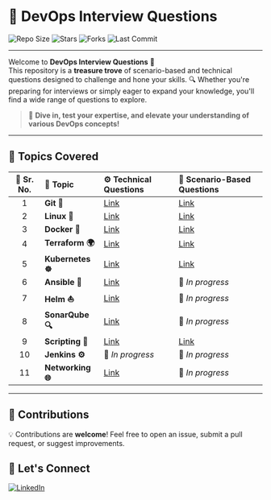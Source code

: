 # 🚀 DevOps Interview Questions

![Repo Size](https://img.shields.io/github/repo-size/pranav278/DevOps_Interview_Questions?style=for-the-badge)
![Stars](https://img.shields.io/github/stars/pranav278/DevOps_Interview_Questions?style=for-the-badge)
![Forks](https://img.shields.io/github/forks/pranav278/DevOps_Interview_Questions?style=for-the-badge)
![Last Commit](https://img.shields.io/github/last-commit/pranav278/DevOps_Interview_Questions?style=for-the-badge)

---

Welcome to **DevOps Interview Questions** 🌟  
This repository is a **treasure trove** of scenario-based and technical questions designed to challenge and hone your skills. 🔍 Whether you're preparing for interviews or simply eager to expand your knowledge, you'll find a wide range of questions to explore.

> 🎯 **Dive in, test your expertise, and elevate your understanding of various DevOps concepts!**

---

## 📘 Topics Covered

| 🔢 Sr. No. | 📌 Topic     | ⚙️ Technical Questions | 🎯 Scenario-Based Questions |
|:--------:|:------------|:----------------------|:---------------------------|
| 1 | **Git 🧬** | [Link](https://github.com/pranav278/DevOps_Interview_Questions/blob/main/Technical%20Based%20%20/Git.md) | [Link](https://github.com/pranav278/DevOps_Interview_Questions/blob/main/Scenario%20Based%20/Git.md) |
| 2 | **Linux 🐧** | [Link](https://github.com/pranav278/DevOps_Interview_Questions/blob/05a36efd906b717760009dd051107e946dccf6cb/Technical%20Based%20%20/Linux.md) | [Link](https://github.com/pranav278/DevOps_Senariao_Based_Questions/blob/9bb42acdcc976e6de908e501ad72e6064eb9caaa/Scenario%20Based%20/Linux.md) |
| 3 | **Docker 🐳** | [Link](https://github.com/pranav-infrabuild/DevOps_Interview_Questions/blob/main/Technical%20Based%20%20/Docker.md) | [Link](https://github.com/pranav278/DevOps_Interview_Questions/blob/df6fe3c93a9563700fc795e220256178488a1100/Scenario%20Based%20/Docker.md) |
| 4 | **Terraform 🌍** | [Link](https://github.com/pranav278/DevOps_Interview_Questions/blob/main/Technical%20Based%20%20/Terraform.md) | [Link](https://github.com/pranav-infrabuild/DevOps_Interview_Questions/blob/main/Scenario%20Based%20/Terraform.md) |
| 5 | **Kubernetes ☸️** | [Link](https://github.com/pranav278/DevOps_Interview_Questions/blob/main/Technical%20Based%20%20/Kubernates.md) | [Link](https://github.com/pranav-infrabuild/DevOps_Interview_Questions/blob/main/Scenario%20Based%20/Kubernetes.md) |
| 6 | **Ansible 🔧** | [Link](https://github.com/pranav278/DevOps_Interview_Questions/blob/main/Technical%20Based%20%20/Ansible.md) | 🚧 *In progress* |
| 7 | **Helm ⛵** | [Link](https://github.com/pranav278/DevOps_Interview_Questions/blob/main/Technical%20Based%20%20/Helm.md) | 🚧 *In progress* |
| 8 | **SonarQube 🔍** | [Link](https://github.com/pranav278/DevOps_Interview_Questions/blob/main/Technical%20Based%20%20/Sonarcube.md) | 🚧 *In progress* |
| 9 | **Scripting 📜** | [Link](https://github.com/pranav-infrabuild/DevOps_Interview_Questions/blob/main/Scenario%20Based%20/Scripting.md) | [Link](https://github.com/pranav-infrabuild/DevOps_Interview_Questions/blob/main/Scenario%20Based%20/Scripting.md) |
| 10 | **Jenkins ⚙️** | 🚧 *In progress* | 🚧 *In progress* |
| 11 | **Networking 🌐** | [Link](https://github.com/pranav-infrabuild/DevOps_Interview_Questions/blob/main/Technical%20Based%20%20/Networking.md) | 🚧 *In progress* |

---

## 📣 Contributions

💡 Contributions are **welcome**! Feel free to open an issue, submit a pull request, or suggest improvements.

## 💬 Let's Connect

[![LinkedIn](https://img.shields.io/badge/LinkedIn-Pranav_Nalawade-blue?style=flat-square&logo=linkedin)](https://www.linkedin.com/in/connect-pranav-nalawade)
